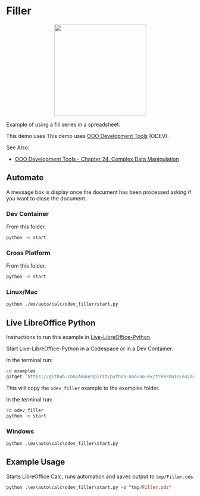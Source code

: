 # Filler

<p align="center">
<img src="https://user-images.githubusercontent.com/4193389/204039084-db5f7e1b-9aab-4525-875b-dbdab22b7b13.png" width="247" height="247">
</p>

Example of using a fill series in a spreadsheet.

This demo uses This demo uses [OOO Development Tools] (ODEV).

See Also:

- [OOO Development Tools - Chapter 24. Complex Data Manipulation](https://python-ooo-dev-tools.readthedocs.io/en/latest/odev/part4/chapter24.html)

## Automate

A message box is display once the document has been processed asking if you want to close the document.

### Dev Container

From this folder.

```sh
python -m start
```

### Cross Platform

From this folder.

```sh
python -m start
```

### Linux/Mac

```sh
python ./ex/auto/calc/odev_filler/start.py
```

## Live LibreOffice Python

Instructions to run this example in [Live-LibreOffice-Python](https://github.com/Amourspirit/live-libreoffice-python).

Start Live-LibreOffice-Python in a Codespace or in a Dev Container.

In the terminal run:

```bash
cd examples
gitget 'https://github.com/Amourspirit/python-ooouno-ex/tree/main/ex/auto/calc/odev_filler'
```

This will copy the `odev_filler` example to the examples folder.

In the terminal run:

```bash
cd odev_filler
python -m start
```


### Windows

```ps
python .\ex\auto\calc\odev_filler\start.py
```

## Example Usage

Starts LibreOffice Calc, runs automation and saves output to `tmp/Filler.ods`

```ps
python .\ex\auto\calc\odev_filler\start.py -o "tmp/Filler.ods"
```

[OOO Development Tools]: https://python-ooo-dev-tools.readthedocs.io/en/latest/
